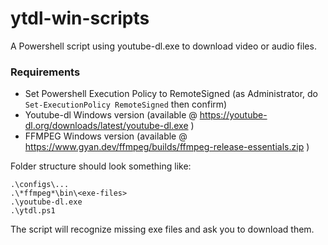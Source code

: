 # ytdl-win-scripts
A Powershell script using youtube-dl.exe to download video or audio files.

### Requirements
- Set Powershell Execution Policy to RemoteSigned (as Administrator, do `Set-ExecutionPolicy RemoteSigned` then confirm)
- Youtube-dl Windows version (available @ https://youtube-dl.org/downloads/latest/youtube-dl.exe )
- FFMPEG Windows version (available @ https://www.gyan.dev/ffmpeg/builds/ffmpeg-release-essentials.zip )

Folder structure should look something like:
```
.\configs\...
.\*ffmpeg*\bin\<exe-files>
.\youtube-dl.exe
.\ytdl.ps1
```

The script will recognize missing exe files and ask you to download them.
